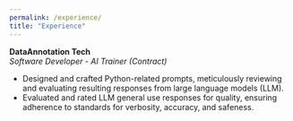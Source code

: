 ```yaml
---
permalink: /experience/
title: "Experience"
---
```

**DataAnnotation Tech**  
*Software Developer - AI Trainer (Contract)*
* Designed and crafted Python-related prompts, meticulously reviewing and evaluating resulting responses from large language models (LLM).
* Evaluated and rated LLM general use responses for quality, ensuring adherence to standards for verbosity, accuracy, and safeness.
